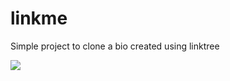 # linkme
Simple project to clone a bio created using linktree
<div>
  <img src="https://user-images.githubusercontent.com/72254418/177604534-bc2284e7-85a1-4739-8d3b-6d4314c732e6.png">
</div>
